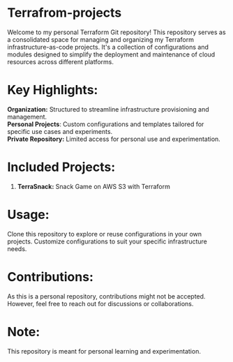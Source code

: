 # Terrafrom-projects
Welcome to my personal Terraform Git repository! This repository serves as a consolidated space for managing and organizing my Terraform infrastructure-as-code projects. It's a collection of configurations and modules designed to simplify the deployment and maintenance of cloud resources across different platforms.

# Key Highlights:

<b>Organization:</b> Structured to streamline infrastructure provisioning and management.</br>
<b>Personal Projects</b>: Custom configurations and templates tailored for specific use cases and experiments.</br>
<b>Private Repository:</b> Limited access for personal use and experimentation.

# Included Projects:

1. <b>TerraSnack:</b> Snack Game on AWS S3 with Terraform
   
# Usage:

Clone this repository to explore or reuse configurations in your own projects.
Customize configurations to suit your specific infrastructure needs.

# Contributions:

As this is a personal repository, contributions might not be accepted. However, feel free to reach out for discussions or collaborations.

# Note:

This repository is meant for personal learning and experimentation.

